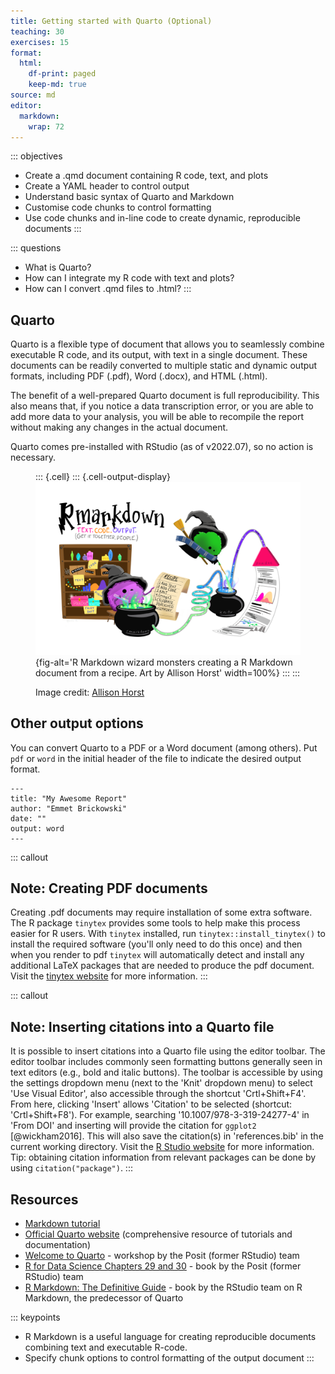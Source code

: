 ```yaml
---
title: Getting started with Quarto (Optional)
teaching: 30
exercises: 15
format:
  html:
    df-print: paged
    keep-md: true
source: md
editor: 
  markdown: 
    wrap: 72
---
```






::: objectives
-   Create a .qmd document containing R code, text, and plots
-   Create a YAML header to control output
-   Understand basic syntax of Quarto and Markdown
-   Customise code chunks to control formatting
-   Use code chunks and in-line code to create dynamic, reproducible
    documents
:::

::: questions
-   What is Quarto?
-   How can I integrate my R code with text and plots?
-   How can I convert .qmd files to .html?
:::

## Quarto

Quarto is a flexible type of document that allows you to seamlessly
combine executable R code, and its output, with text in a single
document. These documents can be readily converted to multiple static
and dynamic output formats, including PDF (.pdf), Word (.docx), and HTML
(.html).

The benefit of a well-prepared Quarto document is full reproducibility.
This also means that, if you notice a data transcription error, or you
are able to add more data to your analysis, you will be able to
recompile the report without making any changes in the actual document.

Quarto comes pre-installed with RStudio (as of v2022.07), so no action
is necessary.

<figure>


::: {.cell}
::: {.cell-output-display}
![](fig/rmarkdown_wizards.png){fig-alt='R Markdown wizard monsters creating a R Markdown document from a recipe. Art by Allison Horst' width=100%}
:::
:::


<figcaption>Image credit:
<a href="https://github.com/allisonhorst/stats-illustrations">Allison
Horst</a></figcaption>

</figure>

## Other output options

You can convert Quarto to a PDF or a Word document (among others). Put
`pdf` or `word` in the initial header of the file to indicate the
desired output format.

```         
---
title: "My Awesome Report"
author: "Emmet Brickowski"
date: ""
output: word
---
```

::: callout
## Note: Creating PDF documents

Creating .pdf documents may require installation of some extra software.
The R package `tinytex` provides some tools to help make this process
easier for R users. With `tinytex` installed, run
`tinytex::install_tinytex()` to install the required software (you'll
only need to do this once) and then when you render to pdf `tinytex`
will automatically detect and install any additional LaTeX packages that
are needed to produce the pdf document. Visit the [tinytex
website](https://yihui.org/tinytex/) for more information.
:::

::: callout
## Note: Inserting citations into a Quarto file

It is possible to insert citations into a Quarto file using the editor
toolbar. The editor toolbar includes commonly seen formatting buttons
generally seen in text editors (e.g., bold and italic buttons). The
toolbar is accessible by using the settings dropdown menu (next to the
'Knit' dropdown menu) to select 'Use Visual Editor', also accessible
through the shortcut 'Crtl+Shift+F4'. From here, clicking 'Insert'
allows 'Citation' to be selected (shortcut: 'Crtl+Shift+F8'). For
example, searching '10.1007/978-3-319-24277-4' in 'From DOI' and
inserting will provide the citation for `ggplot2` [@wickham2016]. This
will also save the citation(s) in 'references.bib' in the current
working directory. Visit the [R Studio
website](https://rstudio.github.io/visual-markdown-editing/) for more
information. Tip: obtaining citation information from relevant packages
can be done by using `citation("package")`.
:::

## Resources

-   [Markdown tutorial](https://commonmark.org/help/tutorial/)
-   [Official Quarto website](https://quarto.org/) (comprehensive resource of tutorials and documentation)
-   [Welcome to Quarto](https://www.youtube.com/watch?v=yvi5uXQMvu4&ab_channel=PositPBC) - workshop by the Posit (former RStudio) team
-   [R for Data Science Chapters 29 and 30](https://r4ds.hadley.nz/communicate) - book by the Posit (former RStudio) team
-   [R Markdown: The Definitive Guide](https://bookdown.org/yihui/rmarkdown/) - book by the RStudio team on R Markdown, the predecessor of Quarto

::: keypoints
-   R Markdown is a useful language for creating reproducible documents
    combining text and executable R-code.
-   Specify chunk options to control formatting of the output document
:::
